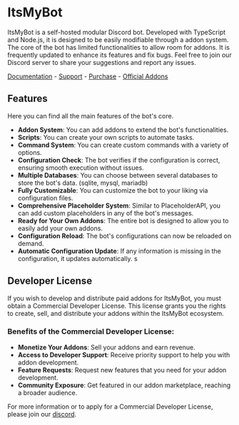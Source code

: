 # ItsMyBot 

ItsMyBot is a self-hosted modular Discord bot. Developed with TypeScript and Node.js, it is designed to be easily modifiable through a addon system. The core of the bot has limited functionalities to allow room for addons. It is frequently updated to enhance its features and fix bugs. Feel free to join our Discord server to share your suggestions and report any issues.

[Documentation](https://docs.itsme.to/itsmybot) - [Support](https://discord.gg/itsme-to) - [Purchase](https://builtbybit.com/resources/24369/) - [Official Addons](https://builtbybit.com/itsmybot)

## Features
Here you can find all the main features of the bot's core.

- **Addon System**: You can add addons to extend the bot's functionalities.
- **Scripts**: You can create your own scripts to automate tasks.
- **Command System**: You can create custom commands with a variety of options.
- **Configuration Check**: The bot verifies if the configuration is correct, ensuring smooth execution without issues.
- **Multiple Databases**: You can choose between several databases to store the bot's data. (sqlite, mysql, mariadb)
- **Fully Customizable**: You can customize the bot to your liking via configuration files.
- **Comprehensive Placeholder System**: Similar to PlaceholderAPI, you can add custom placeholders in any of the bot's messages.
- **Ready for Your Own Addons**: The entire bot is designed to allow you to easily add your own addons.
- **Configuration Reload**: The bot's configurations can now be reloaded on demand.
- **Automatic Configuration Update**: If any information is missing in the configuration, it updates automatically.
s
## Developer License
If you wish to develop and distribute paid addons for ItsMyBot, you must obtain a Commercial Developer License. This license grants you the rights to create, sell, and distribute your addons within the ItsMyBot ecosystem.

### Benefits of the Commercial Developer License:
- **Monetize Your Addons**: Sell your addons and earn revenue.
- **Access to Developer Support**: Receive priority support to help you with addon development.
- **Feature Requests**: Request new features that you need for your addon development.
- **Community Exposure**: Get featured in our addon marketplace, reaching a broader audience.

For more information or to apply for a Commercial Developer License, please join our [discord](https://discord.gg/itsme-to).

